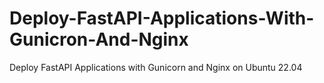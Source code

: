 # Deploy-FastAPI-Applications-With-Gunicron-And-Nginx
Deploy FastAPI Applications with Gunicorn and Nginx on Ubuntu 22.04
